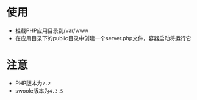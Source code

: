 # 使用
* 挂载PHP应用目录到/var/www
* 在应用目录下的public目录中创建一个server.php文件，容器启动将运行它

# 注意
* PHP版本为`7.2`
* swoole版本为`4.3.5`

